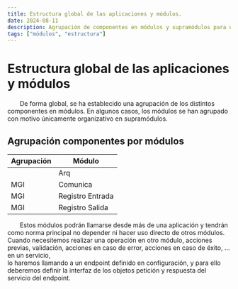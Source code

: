 ```yaml
---
title: Estructura global de las aplicaciones y módulos.
date: 2024-08-11
description: Agrupación de componentes en módulos y supramódulos para una organización eficiente.
tags: ["módulos", "estructura"]
---
```


# Estructura global de las aplicaciones y módulos

&emsp;&emsp;De forma global, se ha establecido una agrupación de los distintos componentes en módulos. En algunos casos, los módulos se han agrupado con motivo únicamente organizativo en supramódulos.

## Agrupación componentes por módulos

| Agrupación | Módulo           |
| ---------- | ---------------- |
|            | Arq              |
| MGI        | Comunica         |
| MGI        | Registro Entrada |
| MGI        | Registro Salida  |

&emsp;&emsp;Estos módulos podrán llamarse desde más de una aplicación y tendrán como norma principal no depender ni hacer uso directo de otros módulos.
Cuando necesitemos realizar una operación en otro módulo, acciones previas, validación, acciones en caso de error, acciones en caso de éxito, … en un servicio,  
lo haremos llamando a un endpoint definido en configuración, y para ello deberemos definir la interfaz de los objetos petición y respuesta del servicio del endpoint.
